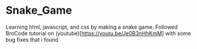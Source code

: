 # Snake_Game
Learning html, javascript, and css by making a snake game. Followed BroCode tutorial on (youtube)[https://youtu.be/Je0B3nHhKmM] with some bug fixes that i found

